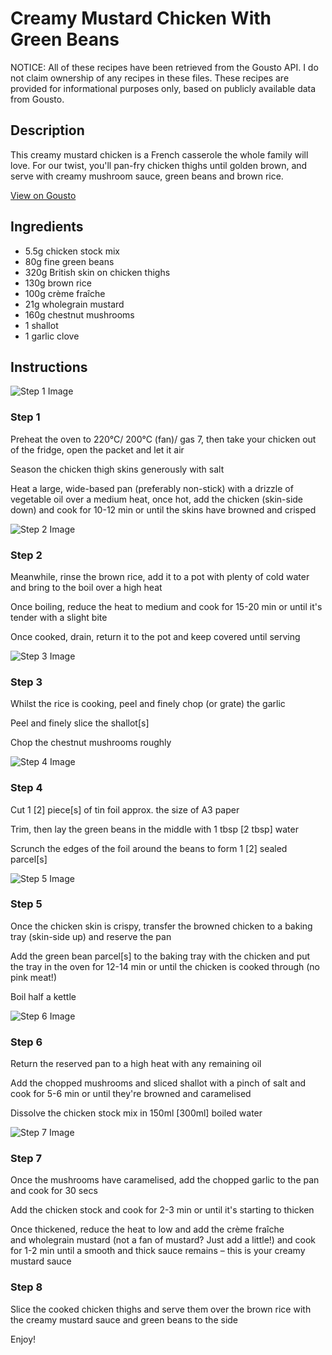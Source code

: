 # Creamy Mustard Chicken With Green Beans

NOTICE: All of these recipes have been retrieved from the Gousto API. I do not claim ownership of any recipes in these files. These recipes are provided for informational purposes only, based on publicly available data from Gousto.

## Description

This creamy mustard chicken is a French casserole the whole family will love. For our twist, you'll pan-fry chicken thighs until golden brown, and serve with creamy mushroom sauce, green beans and brown rice. 

[View on Gousto](https://www.gousto.co.uk/recipes/cookbook/chicken-mushroom-dijonnaise-with-green-beans)

## Ingredients

- 5.5g chicken stock mix
- 80g fine green beans
- 320g British skin on chicken thighs
- 130g brown rice
- 100g crème fraîche
- 21g wholegrain mustard 
- 160g chestnut mushrooms
- 1 shallot
- 1 garlic clove

## Instructions

![Step 1 Image](https://production-media.gousto.co.uk/cms/recipe-step-image/step-1-1601372878291-x200.jpg)

### Step 1

Preheat the oven to 220°C/ 200°C (fan)/ gas 7, then take your chicken out of the fridge, open the packet and let it air

Season the chicken thigh skins generously with salt

Heat a large, wide-based pan (preferably non-stick) with a drizzle of vegetable oil over a medium heat, once hot, add the chicken (skin-side down) and cook for 10-12 min or until the skins have browned and crisped

![Step 2 Image](https://production-media.gousto.co.uk/cms/recipe-step-image/step-2-1601372904956-x200.jpg)

### Step 2

Meanwhile, rinse the brown rice, add it to a pot with plenty of cold water and bring to the boil over a high heat

Once boiling, reduce the heat to medium and cook for 15-20 min or until it's tender with a slight bite

Once cooked, drain, return it to the pot and keep covered until serving

![Step 3 Image](https://production-media.gousto.co.uk/cms/recipe-step-image/step-3-1601372911020-x200.jpg)

### Step 3

Whilst the rice is cooking, peel and finely chop (or grate) the garlic

Peel and finely slice the shallot<span class="text-danger">[s]</span>

Chop the chestnut mushrooms roughly

![Step 4 Image](https://production-media.gousto.co.uk/cms/recipe-step-image/step-4-1601372920190-x200.jpg)

### Step 4

Cut 1 <span class="text-danger">[2] </span>piece<span class="text-danger">[s]</span> of tin foil approx. the size of A3 paper

Trim, then lay the green beans in the middle with 1 tbsp <span class="text-danger">[2 tbsp]</span> water

Scrunch the edges of the foil around the beans to form 1 <span class="text-danger">[2]</span> sealed parcel<span class="text-danger">[s]</span>

![Step 5 Image](https://production-media.gousto.co.uk/cms/recipe-step-image/step-5-1601372934997-x200.jpg)

### Step 5

Once the chicken skin is crispy, transfer the browned chicken to a baking tray (skin-side up) and reserve the pan

Add the green bean parcel<span class="text-danger">[s]</span> to the baking tray with the chicken and put the tray in the oven for 12-14 min or until the chicken is cooked through (no pink meat!)

Boil half a kettle

![Step 6 Image](https://production-media.gousto.co.uk/cms/recipe-step-image/step-6-1601372951638-x200.jpg)

### Step 6

Return the reserved pan to a high heat with any remaining oil

Add the chopped mushrooms and sliced shallot with a pinch of salt and cook for 5-6 min or until they're browned and caramelised

Dissolve the chicken stock mix in 150ml <span class="text-danger">[300ml]</span> boiled water

![Step 7 Image](https://production-media.gousto.co.uk/cms/recipe-step-image/step-7-1601372968364-x200.jpg)

### Step 7

Once the mushrooms have caramelised, add the chopped garlic to the pan and cook for 30 secs

Add the chicken stock and cook for 2-3 min or until it's starting to thicken

Once thickened, reduce the heat to low and add the crème fraîche and wholegrain mustard (not a fan of mustard? Just add a little!) and cook for 1-2 min until a smooth and thick sauce remains – this is your creamy mustard sauce

### Step 8

Slice the cooked chicken thighs and serve them over the brown rice with the creamy mustard sauce and green beans to the side

Enjoy!


